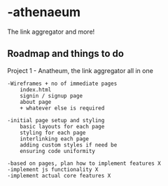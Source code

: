# -athenaeum
The link aggregator and more!

## Roadmap and things to do

Project 1 - Anatheum, the link aggregator all in one
 
	-Wireframes + no of immediate pages
		index.html
		signin / signup page
		about page
		+ whatever else is required
		
	-initial page setup and styling
		basic layouts for each page
		styling for each page
		interlinking each page
		adding custom styles if need be
		ensuring code uniformity
		
	-based on pages, plan how to implement features X
	-implement js functionality X
	-implement actual core features X
